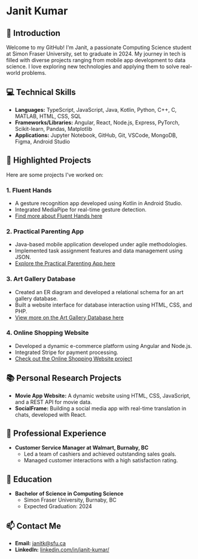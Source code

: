 
# Janit Kumar

## 👋 Introduction
Welcome to my GitHub! I'm Janit, a passionate Computing Science student at Simon Fraser University, set to graduate in 2024. My journey in tech is filled with diverse projects ranging from mobile app development to data science. I love exploring new technologies and applying them to solve real-world problems.

## 💻 Technical Skills
- **Languages:** TypeScript, JavaScript, Java, Kotlin, Python, C++, C, MATLAB, HTML, CSS, SQL
- **Frameworks/Libraries:** Angular, React, Node.js, Express, PyTorch, Scikit-learn, Pandas, Matplotlib
- **Applications:** Jupyter Notebook, GitHub, Git, VSCode, MongoDB, Figma, Android Studio

## 🌟 Highlighted Projects
Here are some projects I've worked on:

### 1. Fluent Hands
- A gesture recognition app developed using Kotlin in Android Studio.
- Integrated MediaPipe for real-time gesture detection.
- [Find more about Fluent Hands here](https://github.com/Janit11/Fluent-Hands)

### 2. Practical Parenting App
- Java-based mobile application developed under agile methodologies.
- Implemented task assignment features and data management using JSON.
- [Explore the Practical Parenting App here](#)

### 3. Art Gallery Database
- Created an ER diagram and developed a relational schema for an art gallery database.
- Built a website interface for database interaction using HTML, CSS, and PHP.
- [View more on the Art Gallery Database here](#)

### 4. Online Shopping Website
- Developed a dynamic e-commerce platform using Angular and Node.js.
- Integrated Stripe for payment processing.
- [Check out the Online Shopping Website project](#)

## 📚 Personal Research Projects
- **Movie App Website:** A dynamic website using HTML, CSS, JavaScript, and a REST API for movie data.
- **SocialFrame:** Building a social media app with real-time translation in chats, developed with React.

## 👔 Professional Experience
- **Customer Service Manager at Walmart, Burnaby, BC**
  - Led a team of cashiers and achieved outstanding sales goals.
  - Managed customer interactions with a high satisfaction rating.

## 📖 Education
- **Bachelor of Science in Computing Science**
  - Simon Fraser University, Burnaby, BC
  - Expected Graduation: 2024

## 📫 Contact Me
- **Email:** [janitk@sfu.ca](mailto:janitk@sfu.ca)
- **LinkedIn:** [linkedin.com/in/janit-kumar/](https://www.linkedin.com/in/janit-kumar/)

